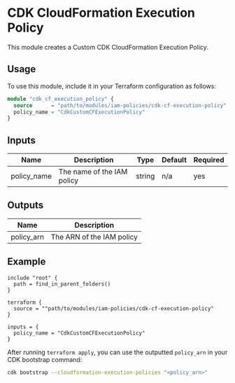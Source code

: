 # CDK CloudFormation Execution Policy

This module creates a Custom CDK CloudFormation Execution Policy.

## Usage

To use this module, include it in your Terraform configuration as follows:

```tf
module "cdk_cf_execution_policy" {
  source      = "path/to/modules/iam-policies/cdk-cf-execution-policy"
  policy_name = "CdkCustomCFExecutionPolicy"
}
```

## Inputs

| Name        | Description                   | Type   | Default | Required |
|-------------|-------------------------------|--------|---------|----------|
| policy_name | The name of the IAM policy    | string | n/a     | yes      |

## Outputs

| Name       | Description                      |
|------------|----------------------------------|
| policy_arn | The ARN of the IAM policy        |

## Example

```hcl
include "root" {
  path = find_in_parent_folders()
}

terraform {
  source = ""path/to/modules/iam-policies/cdk-cf-execution-policy"
}

inputs = {
  policy_name = "CdkCustomCFExecutionPolicy"
}
```

After running `terraform apply`, you can use the outputted `policy_arn` in your CDK bootstrap command:

```sh
cdk bootstrap --cloudformation-execution-policies "<policy_arn>"
```